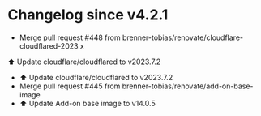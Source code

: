 # Changelog since v4.2.1
- Merge pull request #448 from brenner-tobias/renovate/cloudflare-cloudflared-2023.x

⬆️ Update cloudflare/cloudflared to v2023.7.2 
- ⬆️ Update cloudflare/cloudflared to v2023.7.2 
- Merge pull request #445 from brenner-tobias/renovate/add-on-base-image 
- ⬆️ Update Add-on base image to v14.0.5 
